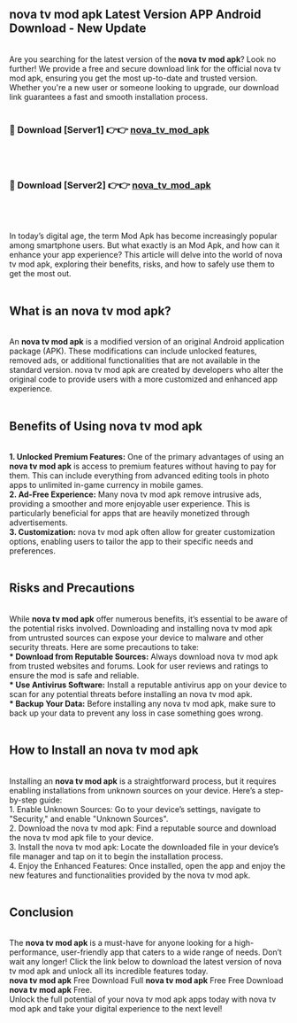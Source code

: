 ## nova tv mod apk Latest Version APP Android Download - New Update
<br>
Are you searching for the latest version of the <strong>nova tv mod apk</strong>? Look no further! We provide a free and secure download link for the official nova tv mod apk, ensuring you get the most up-to-date and trusted version. Whether you're a new user or someone looking to upgrade, our download link guarantees a fast and smooth installation process.
<br>
<br>
<h3>🔴 Download [Server1] 👉👉 <a href="https://modyolo.store/nova+tv+mod+apk">nova_tv_mod_apk</a></h3><br>
<br>
<h3>🔴 Download [Server2] 👉👉 <a href="https://modyolo.store/nova+tv+mod+apk">nova_tv_mod_apk</a></h3><br>
<br>
<br>
In today’s digital age, the term Mod Apk has become increasingly popular among smartphone users. But what exactly is an Mod Apk, and how can it enhance your app experience? This article will delve into the world of nova tv mod apk, exploring their benefits, risks, and how to safely use them to get the most out.
<br>
<br>
<h2>What is an nova tv mod apk?</h2>
<br>
An <strong>nova tv mod apk</strong> is a modified version of an original Android application package (APK). These modifications can include unlocked features, removed ads, or additional functionalities that are not available in the standard version. nova tv mod apk are created by developers who alter the original code to provide users with a more customized and enhanced app experience.
<br>
<br>
<h2>Benefits of Using nova tv mod apk</h2>
<br>
<strong> 1. Unlocked Premium Features:</strong> One of the primary advantages of using an <strong>nova tv mod apk</strong> is access to premium features without having to pay for them. This can include everything from advanced editing tools in photo apps to unlimited in-game currency in mobile games.
<br>
<strong> 2. Ad-Free Experience:</strong> Many nova tv mod apk remove intrusive ads, providing a smoother and more enjoyable user experience. This is particularly beneficial for apps that are heavily monetized through advertisements.
<br>
<strong> 3. Customization:</strong> nova tv mod apk often allow for greater customization options, enabling users to tailor the app to their specific needs and preferences.
<br>
<br>
<h2>Risks and Precautions</h2>
<br>
While <strong>nova tv mod apk</strong> offer numerous benefits, it’s essential to be aware of the potential risks involved. Downloading and installing nova tv mod apk from untrusted sources can expose your device to malware and other security threats. Here are some precautions to take:
<br>
<strong> * Download from Reputable Sources:</strong> Always download nova tv mod apk from trusted websites and forums. Look for user reviews and ratings to ensure the mod is safe and reliable.
<br>
<strong> * Use Antivirus Software:</strong> Install a reputable antivirus app on your device to scan for any potential threats before installing an nova tv mod apk.
<br>
<strong> * Backup Your Data:</strong> Before installing any nova tv mod apk, make sure to back up your data to prevent any loss in case something goes wrong.
<br>
<br>
<h2>How to Install an nova tv mod apk</h2>
<br>
Installing an <strong>nova tv mod apk</strong> is a straightforward process, but it requires enabling installations from unknown sources on your device. Here’s a step-by-step guide:
<br>
 1. Enable Unknown Sources: Go to your device’s settings, navigate to "Security," and enable "Unknown Sources".
<br>
 2. Download the nova tv mod apk: Find a reputable source and download the nova tv mod apk file to your device.
<br>
 3. Install the nova tv mod apk: Locate the downloaded file in your device’s file manager and tap on it to begin the installation process.
<br>
 4. Enjoy the Enhanced Features: Once installed, open the app and enjoy the new features and functionalities provided by the nova tv mod apk.
<br>
<br>
<h2><strong>Conclusion</strong></h2>
<br>
The <strong>nova tv mod apk</strong> is a must-have for anyone looking for a high-performance, user-friendly app that caters to a wide range of needs. Don’t wait any longer! Click the link below to download the latest version of nova tv mod apk and unlock all its incredible features today.
<br>
<strong>nova tv mod apk</strong> Free Download Full <strong>nova tv mod apk</strong> Free Free Download <strong>nova tv mod apk</strong> Free.
<br>
Unlock the full potential of your nova tv mod apk apps today with nova tv mod apk and take your digital experience to the next level!